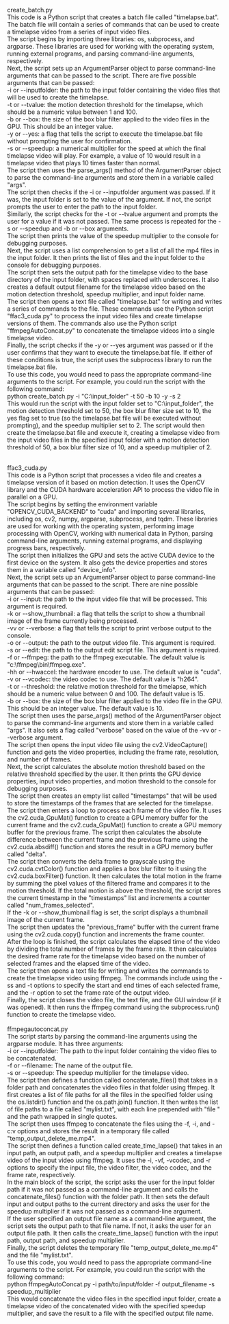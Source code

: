 create_batch.py
<br>
This code is a Python script that creates a batch file called "timelapse.bat". The batch file will contain a series of commands that can be used to create a timelapse video from a series of input video files.
<br>
The script begins by importing three libraries: os, subprocess, and argparse. These libraries are used for working with the operating system, running external programs, and parsing command-line arguments, respectively.
<br>
Next, the script sets up an ArgumentParser object to parse command-line arguments that can be passed to the script. There are five possible arguments that can be passed:
<br>
-i or --inputfolder: the path to the input folder containing the video files that will be used to create the timelapse.
<br>
-t or --tvalue: the motion detection threshold for the timelapse, which should be a numeric value between 1 and 100.
<br>
-b or --box: the size of the box blur filter applied to the video files in the GPU. This should be an integer value.
<br>
-y or --yes: a flag that tells the script to execute the timelapse.bat file without prompting the user for confirmation.
<br>
-s or --speedup: a numerical multiplier for the speed at which the final timelapse video will play. For example, a value of 10 would result in a timelapse video that plays 10 times faster than normal.
<br>
The script then uses the parse_args() method of the ArgumentParser object to parse the command-line arguments and store them in a variable called "args".
<br>
The script then checks if the -i or --inputfolder argument was passed. If it was, the input folder is set to the value of the argument. If not, the script prompts the user to enter the path to the input folder.
<br>
Similarly, the script checks for the -t or --tvalue argument and prompts the user for a value if it was not passed. The same process is repeated for the -s or --speedup and -b or --box arguments.
<br>
The script then prints the value of the speedup multiplier to the console for debugging purposes.
<br>
Next, the script uses a list comprehension to get a list of all the mp4 files in the input folder. It then prints the list of files and the input folder to the console for debugging purposes.
<br>
The script then sets the output path for the timelapse video to the base directory of the input folder, with spaces replaced with underscores. It also creates a default output filename for the timelapse video based on the motion detection threshold, speedup multiplier, and input folder name.
<br>
The script then opens a text file called "timelapse.bat" for writing and writes a series of commands to the file. These commands use the Python script "ffac3_cuda.py" to process the input video files and create timelapse versions of them. The commands also use the Python script "ffmpegAutoConcat.py" to concatenate the timelapse videos into a single timelapse video.
<br>
Finally, the script checks if the -y or --yes argument was passed or if the user confirms that they want to execute the timelapse.bat file. If either of these conditions is true, the script uses the subprocess library to run the timelapse.bat file.
<br>
To use this code, you would need to pass the appropriate command-line arguments to the script. For example, you could run the script with the following command:
<br>
python create_batch.py -i "C:\input_folder" -t 50 -b 10 -y -s 2
<br>
This would run the script with the input folder set to "C:\input_folder", the motion detection threshold set to 50, the box blur filter size set to 10, the yes flag set to true (so the timelapse.bat file will be executed without prompting), and the speedup multiplier set to 2. The script would then create the timelapse.bat file and execute it, creating a timelapse video from the input video files in the specified input folder with a motion detection threshold of 50, a box blur filter size of 10, and a speedup multiplier of 2.
<br>
  
<br>
ffac3_cuda.py
<br>
This code is a Python script that processes a video file and creates a timelapse version of it based on motion detection. It uses the OpenCV library and the CUDA hardware acceleration API to process the video file in parallel on a GPU.
<br>
The script begins by setting the environment variable "OPENCV_CUDA_BACKEND" to "cuda" and importing several libraries, including os, cv2, numpy, argparse, subprocess, and tqdm. These libraries are used for working with the operating system, performing image processing with OpenCV, working with numerical data in Python, parsing command-line arguments, running external programs, and displaying progress bars, respectively.
<br>
The script then initializes the GPU and sets the active CUDA device to the first device on the system. It also gets the device properties and stores them in a variable called "device_info".
<br>
Next, the script sets up an ArgumentParser object to parse command-line arguments that can be passed to the script. There are nine possible arguments that can be passed:
<br>
-i or --input: the path to the input video file that will be processed. This argument is required.
<br>
-k or --show_thumbnail: a flag that tells the script to show a thumbnail image of the frame currently being processed.
<br>
-vv or --verbose: a flag that tells the script to print verbose output to the console.
<br>
-o or --output: the path to the output video file. This argument is required.
<br>
-s or --edit: the path to the output edit script file. This argument is required.
<br>
-f or --ffmpeg: the path to the ffmpeg executable. The default value is "c:\ffmpeg\bin\ffmpeg.exe".
<br>
-hh or --hwaccel: the hardware encoder to use. The default value is "cuda".
<br>
-v or --vcodec: the video codec to use. The default value is "h264".
<br>
-t or --threshold: the relative motion threshold for the timelapse, which should be a numeric value between 0 and 100. The default value is 15.
<br>
-b or --box: the size of the box blur filter applied to the video file in the GPU. This should be an integer value. The default value is 10.
<br>
The script then uses the parse_args() method of the ArgumentParser object to parse the command-line arguments and store them in a variable called "args". It also sets a flag called "verbose" based on the value of the -vv or --verbose argument.
<br>
The script then opens the input video file using the cv2.VideoCapture() function and gets the video properties, including the frame rate, resolution, and number of frames.
<br>
Next, the script calculates the absolute motion threshold based on the relative threshold specified by the user. It then prints the GPU device properties, input video properties, and motion threshold to the console for debugging purposes.
<br>
The script then creates an empty list called "timestamps" that will be used to store the timestamps of the frames that are selected for the timelapse.
<br>
The script then enters a loop to process each frame of the video file. It uses the cv2.cuda_GpuMat() function to create a GPU memory buffer for the current frame and the cv2.cuda_GpuMat() function to create a GPU memory buffer for the previous frame. The script then calculates the absolute difference between the current frame and the previous frame using the cv2.cuda.absdiff() function and stores the result in a GPU memory buffer called "delta".
<br>
The script then converts the delta frame to grayscale using the cv2.cuda.cvtColor() function and applies a box blur filter to it using the cv2.cuda.boxFilter() function. It then calculates the total motion in the frame by summing the pixel values of the filtered frame and compares it to the motion threshold. If the total motion is above the threshold, the script stores the current timestamp in the "timestamps" list and increments a counter called "num_frames_selected".
<br>
If the -k or --show_thumbnail flag is set, the script displays a thumbnail image of the current frame.
<br>
The script then updates the "previous_frame" buffer with the current frame using the cv2.cuda.copy() function and increments the frame counter.
<br>
After the loop is finished, the script calculates the elapsed time of the video by dividing the total number of frames by the frame rate. It then calculates the desired frame rate for the timelapse video based on the number of selected frames and the elapsed time of the video.
<br>
The script then opens a text file for writing and writes the commands to create the timelapse video using ffmpeg. The commands include using the -ss and -t options to specify the start and end times of each selected frame, and the -r option to set the frame rate of the output video.
<br>
Finally, the script closes the video file, the text file, and the GUI window (if it was opened). It then runs the ffmpeg command using the subprocess.run() function to create the timelapse video.
<br>
  
<br>
ffmpegautoconcat.py
<br>
The script starts by parsing the command-line arguments using the argparse module. It has three arguments:
<br>
-i or --inputfolder: The path to the input folder containing the video files to be concatenated.
<br>
-f or --filename: The name of the output file.
<br>
-s or --speedup: The speedup multiplier for the timelapse video.
<br>
The script then defines a function called concatenate_files() that takes in a folder path and concatenates the video files in that folder using ffmpeg. It first creates a list of file paths for all the files in the specified folder using the os.listdir() function and the os.path.join() function. It then writes the list of file paths to a file called "mylist.txt", with each line prepended with "file " and the path wrapped in single quotes.
<br>
The script then uses ffmpeg to concatenate the files using the -f, -i, and -c:v options and stores the result in a temporary file called "temp_output_delete_me.mp4".
<br>
The script then defines a function called create_time_lapse() that takes in an input path, an output path, and a speedup multiplier and creates a timelapse video of the input video using ffmpeg. It uses the -i, -vf, -vcodec, and -r options to specify the input file, the video filter, the video codec, and the frame rate, respectively.
<br>
In the main block of the script, the script asks the user for the input folder path if it was not passed as a command-line argument and calls the concatenate_files() function with the folder path. It then sets the default input and output paths to the current directory and asks the user for the speedup multiplier if it was not passed as a command-line argument.
<br>
If the user specified an output file name as a command-line argument, the script sets the output path to that file name. If not, it asks the user for an output file path. It then calls the create_time_lapse() function with the input path, output path, and speedup multiplier.
<br>
Finally, the script deletes the temporary file "temp_output_delete_me.mp4" and the file "mylist.txt".
<br>
To use this code, you would need to pass the appropriate command-line arguments to the script. For example, you could run the script with the following command:
<br>
python ffmpegAutoConcat.py -i path/to/input/folder -f output_filename -s speedup_multiplier
<br>
This would concatenate the video files in the specified input folder, create a timelapse video of the concatenated video with the specified speedup multiplier, and save the result to a file with the specified output file name.
<br>
